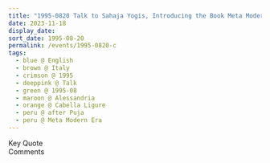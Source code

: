 ```yaml
---
title: "1995-0820 Talk to Sahaja Yogis, Introducing the Book Meta Modern Era, after Śhrī Kṛiṣhṇa Pūjā, Hangar, Cabella Ligure, Alessandria, Italy"
date: 2023-11-18
display_date: 
sort_date: 1995-08-20
permalink: /events/1995-0820-c
tags:
  - blue @ English
  - brown @ Italy
  - crimson @ 1995
  - deeppink @ Talk
  - green @ 1995-08
  - maroon @ Alessandria
  - orange @ Cabella Ligure
  - peru @ after Puja
  - peru @ Meta Modern Era
---
```


<wave-list>
  <list-title color="green" width="75">Key Quote</list-title>
  <list-item color="BlanchedAlmond"  width="200"></list-item>
  <list-item color="Lavender"></list-item>
  <list-item color="BlanchedAlmond"></list-item>
</wave-list>

<br>

<wave-list>
  <list-title color="green" width="75">Comments</list-title>
  <list-item color="BlanchedAlmond"  width="200"></list-item>
  <list-item color="Lavender"></list-item>
  <list-item color="BlanchedAlmond"></list-item>
</wave-list>